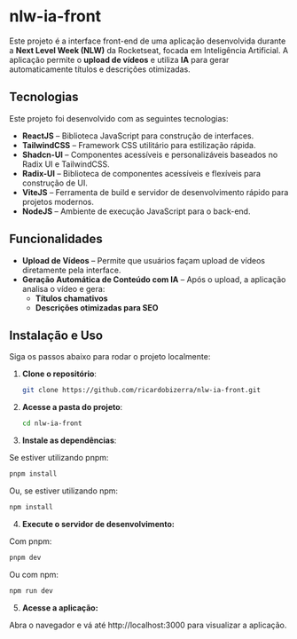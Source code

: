 # nlw-ia-front

Este projeto é a interface front-end de uma aplicação desenvolvida durante a **Next Level Week (NLW)** da Rocketseat, focada em Inteligência Artificial. A aplicação permite o **upload de vídeos** e utiliza **IA** para gerar automaticamente títulos e descrições otimizadas.

## Tecnologias

Este projeto foi desenvolvido com as seguintes tecnologias:

- **ReactJS** – Biblioteca JavaScript para construção de interfaces.
- **TailwindCSS** – Framework CSS utilitário para estilização rápida.
- **Shadcn-UI** – Componentes acessíveis e personalizáveis baseados no Radix UI e TailwindCSS.
- **Radix-UI** – Biblioteca de componentes acessíveis e flexíveis para construção de UI.
- **ViteJS** – Ferramenta de build e servidor de desenvolvimento rápido para projetos modernos.
- **NodeJS** – Ambiente de execução JavaScript para o back-end.

## Funcionalidades

- **Upload de Vídeos** – Permite que usuários façam upload de vídeos diretamente pela interface.
- **Geração Automática de Conteúdo com IA** – Após o upload, a aplicação analisa o vídeo e gera:
  - **Títulos chamativos**
  - **Descrições otimizadas para SEO**

## Instalação e Uso

Siga os passos abaixo para rodar o projeto localmente:

1. **Clone o repositório**:

   ```bash
   git clone https://github.com/ricardobizerra/nlw-ia-front.git
   ```

2. **Acesse a pasta do projeto**:

   ```bash
   cd nlw-ia-front
   ```

3. **Instale as dependências**:

  Se estiver utilizando pnpm:

  ```bash
  pnpm install
  ```

  Ou, se estiver utilizando npm:

  ```bash
  npm install
  ```

4. **Execute o servidor de desenvolvimento:**

  Com pnpm:

  ```bash
  pnpm dev
  ```

  Ou com npm:

  ```bash
  npm run dev
  ```

5. **Acesse a aplicação:**

  Abra o navegador e vá até http://localhost:3000 para visualizar a aplicação.